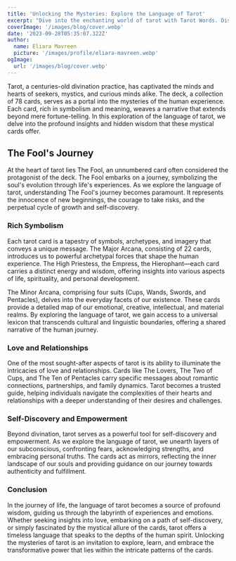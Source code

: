 ```yaml
---
title: 'Unlocking the Mysteries: Explore the Language of Tarot'
excerpt: "Dive into the enchanting world of tarot with Tarot Words. Discover the profound meanings behind each card, unravel the mysteries of the Fool's journey, and explore the rich symbolism that shapes the language of tarot. "
coverImage: '/images/blog/cover.webp'
date: '2023-09-28T05:35:07.322Z'
author:
  name: Eliara Mavreen
  picture: '/images/profile/eliara-mavreen.webp'
ogImage:
  url: '/images/blog/cover.webp'
---
```


Tarot, a centuries-old divination practice, has captivated the minds and hearts of seekers, mystics, and curious minds alike. The deck, a collection of 78 cards, serves as a portal into the mysteries of the human experience. Each card, rich in symbolism and meaning, weaves a narrative that extends beyond mere fortune-telling. In this exploration of the language of tarot, we delve into the profound insights and hidden wisdom that these mystical cards offer.

## The Fool's Journey

At the heart of tarot lies The Fool, an unnumbered card often considered the protagonist of the deck. The Fool embarks on a journey, symbolizing the soul's evolution through life's experiences. As we explore the language of tarot, understanding The Fool's journey becomes paramount. It represents the innocence of new beginnings, the courage to take risks, and the perpetual cycle of growth and self-discovery.

### Rich Symbolism

Each tarot card is a tapestry of symbols, archetypes, and imagery that conveys a unique message. The Major Arcana, consisting of 22 cards, introduces us to powerful archetypal forces that shape the human experience. The High Priestess, the Empress, the Hierophant—each card carries a distinct energy and wisdom, offering insights into various aspects of life, spirituality, and personal development.

The Minor Arcana, comprising four suits (Cups, Wands, Swords, and Pentacles), delves into the everyday facets of our existence. These cards provide a detailed map of our emotional, creative, intellectual, and material realms. By exploring the language of tarot, we gain access to a universal lexicon that transcends cultural and linguistic boundaries, offering a shared narrative of the human journey.

### Love and Relationships

One of the most sought-after aspects of tarot is its ability to illuminate the intricacies of love and relationships. Cards like The Lovers, The Two of Cups, and The Ten of Pentacles carry specific messages about romantic connections, partnerships, and family dynamics. Tarot becomes a trusted guide, helping individuals navigate the complexities of their hearts and relationships with a deeper understanding of their desires and challenges.

### Self-Discovery and Empowerment

Beyond divination, tarot serves as a powerful tool for self-discovery and empowerment. As we explore the language of tarot, we unearth layers of our subconscious, confronting fears, acknowledging strengths, and embracing personal truths. The cards act as mirrors, reflecting the inner landscape of our souls and providing guidance on our journey towards authenticity and fulfillment.

### Conclusion

In the journey of life, the language of tarot becomes a source of profound wisdom, guiding us through the labyrinth of experiences and emotions. Whether seeking insights into love, embarking on a path of self-discovery, or simply fascinated by the mystical allure of the cards, tarot offers a timeless language that speaks to the depths of the human spirit. Unlocking the mysteries of tarot is an invitation to explore, learn, and embrace the transformative power that lies within the intricate patterns of the cards.